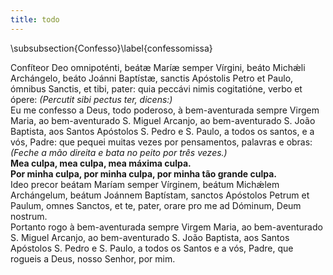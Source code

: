 ```yaml
---
title: todo
---
```

\subsubsection{Confesso}\label{confessomissa}

<div class="container-fluid">
<div class="row">
<div class="dropcap text-justify">
Confíteor Deo omnipoténti, beátæ Maríæ semper Vírgini, beáto Michǽli Archángelo, beáto Joánni Baptístæ, sanctis Apóstolis Petro et Paulo, ómnibus Sanctis, et tibi, pater: quia peccávi nimis cogitatióne, verbo et ópere: <em>(Percutit sibi pectus ter, dicens:)</em>
</div>
<div class="dropcap text-justify">
Eu me confesso a Deus, todo poderoso, à bem-aventurada sempre Virgem Maria, ao bem-aventurado S. Miguel Arcanjo, ao bem-aventurado S. João Baptista, aos Santos Apóstolos S. Pedro e S. Paulo, a todos os santos, e a vós, Padre: que pequei muitas vezes por pensamentos, palavras e obras: <em>(Feche a mão direita e bata no peito por três vezes.)</em>
</div>
<div class="text-justify">
<b>Mea culpa, mea culpa, mea máxima culpa.</b>
</div>
<div class="text-justify">
<b>Por minha culpa, por minha culpa, por minha tão grande culpa.</b>
</div>
<div class="text-justify">
Ideo precor beátam Maríam semper Vírginem, beátum Michǽlem Archángelum, beátum Joánnem Baptístam, sanctos Apóstolos Petrum et Paulum, omnes Sanctos, et te, pater, orare pro me ad Dóminum, Deum nostrum.
</div>
<div class="text-justify">
Portanto rogo à bem-aventurada sempre Virgem Maria, ao bem-aventurado S. Miguel Arcanjo, ao bem-aventurado S. João Baptista, aos Santos Apóstolos S. Pedro e S. Paulo, a todos os Santos e a vós, Padre, que rogueis a Deus, nosso Senhor, por mim.
</div>
</div>
</div>
